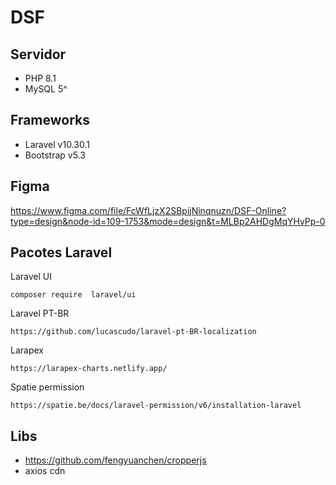 # DSF

## Servidor
- PHP 8.1
- MySQL 5^

## Frameworks
- Laravel v10.30.1
- Bootstrap v5.3

## Figma
https://www.figma.com/file/FcWfLjzX2SBpijNinqnuzn/DSF-Online?type=design&node-id=109-1753&mode=design&t=MLBp2AHDgMqYHvPp-0


## Pacotes Laravel

Laravel UI
```
composer require  laravel/ui
```

Laravel PT-BR
```
https://github.com/lucascudo/laravel-pt-BR-localization
```

Larapex
```
https://larapex-charts.netlify.app/
```

Spatie permission
```
https://spatie.be/docs/laravel-permission/v6/installation-laravel
```

## Libs
- https://github.com/fengyuanchen/cropperjs
- axios cdn

